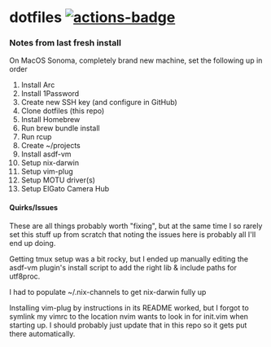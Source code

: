 # dotfiles [![actions-badge](https://github.com/awseward/dotfiles/actions/workflows/ci.yml/badge.svg)](https://github.com/awseward/dotfiles/actions)

### Notes from last fresh install

On MacOS Sonoma, completely brand new machine, set the following up in order

1. Install Arc
1. Install 1Password
1. Create new SSH key (and configure in GitHub)
1. Clone dotfiles (this repo)
1. Install Homebrew
1. Run brew bundle install
1. Run rcup
1. Create ~/projects
1. Install asdf-vm
1. Setup nix-darwin
1. Setup vim-plug
1. Setup MOTU driver(s)
1. Setup ElGato Camera Hub

#### Quirks/Issues

These are all things probably worth "fixing", but at the same time I so rarely
set this stuff up from scratch that noting the issues here is probably all I'll
end up doing.

Getting tmux setup was a bit rocky, but I ended up manually editing the asdf-vm
plugin's install script to add the right lib & include paths for utf8proc.

I had to populate ~/.nix-channels to get nix-darwin fully up

Installing vim-plug by instructions in its README worked, but I forgot to
symlink my vimrc to the location nvim wants to look in for init.vim when
starting up. I should probably just update that in this repo so it gets put
there automatically.

